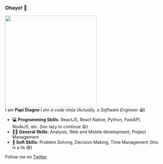 ### Ohayo! 🙏

<!--
**nushen96/nushen96** is a ✨ _special_ ✨ repository because its `README.md` (this file) appears on your GitHub profile.


- 🔭 I’m currently working on ...
- 🌱 I’m currently learning ...
- 👯 I’m looking to collaborate on ...
- 🤔 I’m looking for help with ...
- 💬 Ask me about ...
- 📫 How to reach me: ...
- 😄 Pronouns: ...
- ⚡ Fun fact: ...
-->

<img src="https://i.pinimg.com/originals/13/e6/a2/13e6a291f7e0f98bd9482ef99dc6da9a.gif" style="width:300px; height: auto"/>
<div>
  I am <b>Papi Diagne</b>
  <i>I am a code ninja (Actually, a Software Engineer 😁)</i>
</div>
<ul>
  <li><b>💻 Programming Skills:</b> ReactJS, React Native, Python, FastAPI, NodeJS, etc. (too lazy to continue 😩)</li>
  <li><b>🤹🏿 General Skills:</b> Analysis, Web and Mobile development, Project Management</li>
  <li><b>🧠 Soft Skills:</b> Problem Solving, Decision Making, Time Management (this is a lie 😅)</li>
</ul>
Follow me on <a href="https://twitter.com/papidiagne30" target="_blank">Twitter</a>
 
